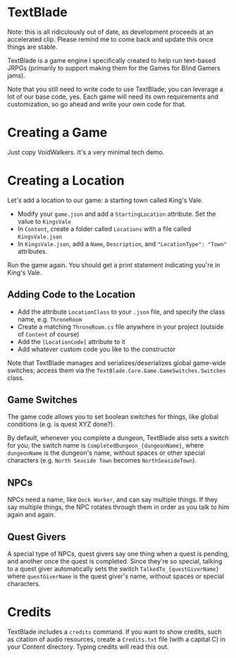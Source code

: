 # TextBlade

Note: this is all ridiculously out of date, as development proceeds at an accelerated clip. Please remind me to come back and update this once things are stable.

TextBlade is a game engine I specifically created to help run text-based JRPGs (primarily to support making them for the Games for Blind Gamers jams).

Note that you still need to write code to use TextBlade; you can leverage a lot of our base code, yes. Each game will need its own requirements and customization, so go ahead and write your own code for that.


# Creating a Game

Just copy VoidWalkers. It's a very minimal tech demo.

# Creating a Location

Let's add a location to our game: a starting town called King's Vale.

- Modify your `game.json` and add a `StartingLocation` attribute. Set the value to `KingsVale`
- In `Content`, create a folder called `Locations` with a file called `KingsVale.json`
- In `KingsVale.json`, add a `Name`, `Description`, and `"LocationType": "Town"` attributes.

Run the game again. You should get a print statement indicating you're in King's Vale.

## Adding Code to the Location

- Add the attribute `LocationClass` to your `.json` file, and specify the class name, e.g. `ThroneRoom`
- Create a matching `ThroneRoom.cs` file anywhere in your project (outside of `Content` of course)
- Add the `[LocationCode]` attribute to it
- Add whatever custom code you like to the constructor

Note that TextBlade manages and serializes/deserializes global game-wide switches; access them via the `TextBlade.Core.Game.GameSwitches.Switches` class.


## Game Switches

The game code allows you to set boolean switches for things, like global conditions (e.g. is quest XYZ done?). 

By default, whenever you complete a dungeon, TextBlade also sets a switch for you; the switch name is `CompletedDungeon_{dungeonName}`, where `dungeonName` is the dungeon's name, without spaces or other special characters (e.g. `North Seaside Town` becomes `NorthSeasideTown`).


## NPCs

NPCs need a name, like `Dock Worker`, and can say multiple things. If they say multiple things, the NPC rotates through them in order as you talk to him again and again.

## Quest Givers

A special type of NPCs, quest givers say one thing when a quest is pending, and another once the quest is completed. Since they're so special, talking to a quest giver automatically sets the switch `TalkedTo_{questGiverName}` where `questGiverName` is the quest giver's name, without spaces or special characters.

# Credits

TextBlade includes a `credits` command. If you want to show credits, such as citation of audio resources, create a `Credits.txt` file (with a capital C) in your Content directory. Typing credits will read this out.